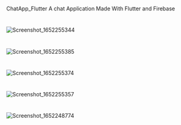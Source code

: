 # 
ChatApp_Flutter
A chat Application Made With Flutter and Firebase 
#
#
##
#
![Screenshot_1652255344](https://user-images.githubusercontent.com/63461718/167798127-6fab3597-ab44-4239-910c-d389dbf86470.png)
#
#
##
#
![Screenshot_1652255385](https://user-images.githubusercontent.com/63461718/167798034-7b987d2f-f706-4123-a6b9-47540c468b5a.png)
#
#
##
#
![Screenshot_1652255374](https://user-images.githubusercontent.com/63461718/167798071-72257ee0-a3d2-49e9-8ae7-3b57160cf083.png)
#
#
##
#
![Screenshot_1652255357](https://user-images.githubusercontent.com/63461718/167798103-c814c9be-12a7-4dfb-9ea5-0c6b555eb46a.png)
#
#
##
#
![Screenshot_1652248774](https://user-images.githubusercontent.com/63461718/167798318-30df3ed4-87a4-404c-9a60-3ea5dd6ba566.png)
#
#
##
#
